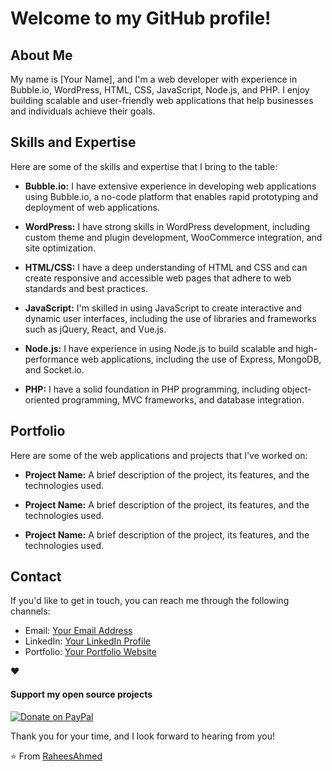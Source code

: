 

# Welcome to my GitHub profile!

## About Me

My name is [Your Name], and I'm a web developer with experience in Bubble.io, WordPress, HTML, CSS, JavaScript, Node.js, and PHP. I enjoy building scalable and user-friendly web applications that help businesses and individuals achieve their goals.

## Skills and Expertise

Here are some of the skills and expertise that I bring to the table:

- **Bubble.io:** I have extensive experience in developing web applications using Bubble.io, a no-code platform that enables rapid prototyping and deployment of web applications.

- **WordPress:** I have strong skills in WordPress development, including custom theme and plugin development, WooCommerce integration, and site optimization.

- **HTML/CSS:** I have a deep understanding of HTML and CSS and can create responsive and accessible web pages that adhere to web standards and best practices.

- **JavaScript:** I'm skilled in using JavaScript to create interactive and dynamic user interfaces, including the use of libraries and frameworks such as jQuery, React, and Vue.js.

- **Node.js:** I have experience in using Node.js to build scalable and high-performance web applications, including the use of Express, MongoDB, and Socket.io.

- **PHP:** I have a solid foundation in PHP programming, including object-oriented programming, MVC frameworks, and database integration.

## Portfolio

Here are some of the web applications and projects that I've worked on:

- **Project Name:** A brief description of the project, its features, and the technologies used.

- **Project Name:** A brief description of the project, its features, and the technologies used.

- **Project Name:** A brief description of the project, its features, and the technologies used.

## Contact

If you'd like to get in touch, you can reach me through the following channels:

- Email: [Your Email Address](mailto:raheesahmed37@gmail.com)
- LinkedIn: [Your LinkedIn Profile](https://www.linkedin.com/in/rahees-ahmed/)
- Portfolio: [Your Portfolio Website](https://www.rahees-ahmed.netlify.app)




❤️ <h4>Support my open source projects</h4>  [![Donate on PayPal](https://img.shields.io/badge/--paypal?label=PayPal&logo=PayPal&style=social)](https://www.paypal.me/raheesahmed)

Thank you for your time, and I look forward to hearing from you!

⭐️ From [RaheesAhmed](https://github.com/RaheesAhmed)



